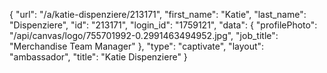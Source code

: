 {
    "url": "\/a\/katie-dispenziere\/213171",
    "first_name": "Katie",
    "last_name": "Dispenziere",
    "id": "213171",
    "login_id": "1759121",
    "data": {
        "profilePhoto": "\/api\/canvas\/logo\/755701992-0.2991463494952.jpg",
        "job_title": "Merchandise Team Manager"
    },
    "type": "captivate",
    "layout": "ambassador",
    "title": "Katie Dispenziere"
}